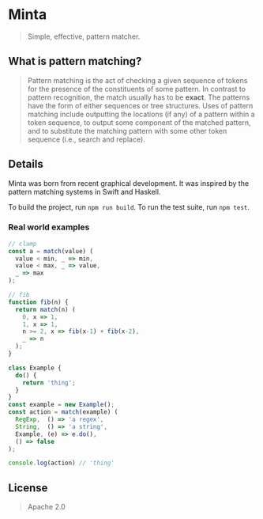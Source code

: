 # Minta
> Simple, effective, pattern matcher.

## What is pattern matching?

> Pattern matching is the act of checking a given sequence of tokens for the presence of the constituents of some pattern. In contrast to pattern recognition, the match usually has to be **exact**. The patterns have the form of either sequences or tree structures. Uses of pattern matching include outputting the locations (if any) of a pattern within a token sequence, to output some component of the matched pattern, and to substitute the matching pattern with some other token sequence (i.e., search and replace).

## Details

Minta was born from recent graphical development. It was inspired by the pattern matching systems in Swift and Haskell.

To build the project, run `npm run build`.
To run the test suite, run `npm test`.



### Real world examples

```javascript
// clamp
const a = match(value) (
  value < min, _ => min,
  value < max, _ => value,
  _ => max
);
```

```javascript
// fib
function fib(n) {
  return match(n) (
    0, x => 1,
    1, x => 1,
    n >= 2, x => fib(x-1) + fib(x-2),
    _ => n
  );
}
```

```javascript
class Example {
  do() {
    return 'thing';
  }
}
const example = new Example();
const action = match(example) (
  RegExp,  () => 'a regex',
  String,  () => 'a string',
  Example, (e) => e.do(),
  () => false
);

console.log(action) // 'thing'
```

## License

> Apache 2.0
